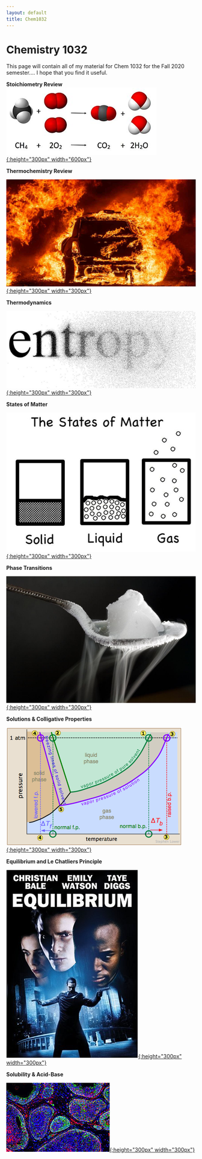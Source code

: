 ```yaml
---
layout: default
title: Chem1032
---
```

# Chemistry 1032
This page will contain all of my material for Chem 1032 for the Fall 2020 semester.... I hope that you find it useful.

**Stoichiometry Review**
[![stoichiometry](/images/stoichiometry_review.jpg){:height="300px" width="600px"}](/chem1032_fall2020/Chem_1032_Stoichiometry_review.pdf)


**Thermochemistry Review**

[![thermochem](/images/thermochem.jpg){:height="300px" width="300px"}](/chem1032_fall2020/Chem_1032_Thermochem_Review.pdf)

**Thermodynamics**

[![Entropy](/images/Entropy-004.jpg){:height="300px" width="300px"}](/chem1032_fall2020/Thermodynamics_Outline.pdf)

**States of Matter**

[![SOM](/images/3-states-of-matter.jpg){:height="300px" width="300px"}](/chem1032_fall2020/Solids,_Liquids,_Gases.pdf)

**Phase Transitions**

[![PT](/images/sublimation.jpg){:height="300px" width="300px"}](/chem1032_fall2020/Phase_Transitions.pdf)

**Solutions & Colligative Properties**

[![PT](/images/coll_prop.png){:height="300px" width="300px"}](/chem1032_fall2020/solutions&colligativeprops.pdf)

**Equilibrium and Le Chatliers Principle**

[![PT](/images/equilibrium.jpg){:height="300px" width="300px"}](/chem1032_fall2020/equilibrium.pdf)

**Solubility & Acid-Base**

[![PT](/images/acid.jpg){:height="300px" width="300px"}](/chem1032_fall2020/Solubility&Acid-Base.pdf)

